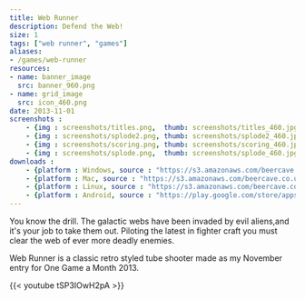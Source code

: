 ```yaml
---
title: Web Runner
description: Defend the Web!
size: 1
tags: ["web runner", "games"]
aliases:
- /games/web-runner
resources:
- name: banner_image 
  src: banner_960.png
- name: grid_image 
  src: icon_460.png
date: 2013-11-01 
screenshots :
    - {img : screenshots/titles.png,  thumb: screenshots/titles_460.jpg,  title : ""}
    - {img : screenshots/splode2.png, thumb: screenshots/splode2_460.jpg,  title : ""}
    - {img : screenshots/scoring.png, thumb: screenshots/scoring_460.jpg,  title : ""}
    - {img : screenshots/splode.png,  thumb: screenshots/splode_460.jpg,  title : ""}
downloads :
    - {platform : Windows, source : "https://s3.amazonaws.com/beercave.co.uk/gameamonth2013/month11/downloads/webrunner.1.00.jar"} 
    - {platform : Mac, source : "https://s3.amazonaws.com/beercave.co.uk/gameamonth2013/month11/downloads/webrunner.1.00.jar"} 
    - {platform : Linux, source : "https://s3.amazonaws.com/beercave.co.uk/gameamonth2013/month11/downloads/webrunner.1.00.jar"} 
    - {platform : Android, source : "https://play.google.com/store/apps/details?id=uk.co.beercave.webrunner"} 
---
```


You know the drill. The galactic webs have been invaded by evil aliens,and it's your job to take them out. Piloting the latest in fighter craft you must clear the web of ever more deadly enemies.

Web Runner is a classic retro styled tube shooter made as my November entry for One Game a Month 2013.

{{< youtube tSP3IOwH2pA >}}